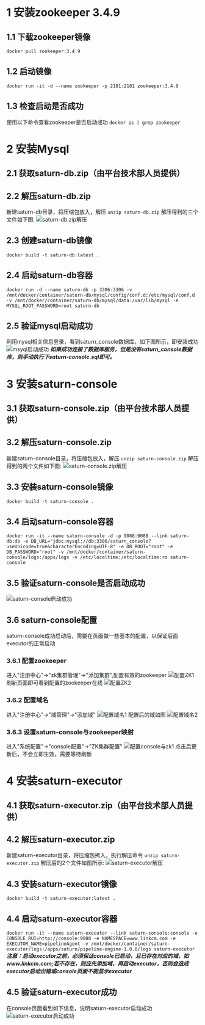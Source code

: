 # 1 安装zookeeper 3.4.9

## 1.1 下载zookeeper镜像
`docker pull zookeeper:3.4.9`

## 1.2 启动镜像
`docker run -it -d --name zookeeper -p 2181:2181 zookeeper:3.4.9`

## 1.3 检查启动是否成功
使用以下命令查看zookeeper是否启动成功
`docker ps | grep zookeeper `

# 2 安装Mysql

## 2.1 获取saturn-db.zip（由平台技术部人员提供）

## 2.2 解压saturn-db.zip
新建saturn-db目录，将压缩包放入，解压
`unzip saturn-db.zip`
解压得到的三个文件如下图:
![saturn-db.zip解压](./resources/image/saturn-pipeline/saturn-db解压.png "saturn-db.zip解压")

## 2.3 创建saturn-db镜像
`docker build -t saturn-db:latest .`

## 2.4 启动saturn-db容器
`docker run -d --name saturn-db -p 3306:3306 -v /mnt/docker/container/saturn-db/mysql/config/conf.d:/etc/mysql/conf.d -v /mnt/docker/container/saturn-db/mysql/data:/var/lib/mysql -e MYSQL_ROOT_PASSWORD=root saturn-db`

## 2.5 验证mysql启动成功
利用mysql相关信息登录，看到saturn_console数据库，如下图所示，即安装成功
![msyql启动成功](./resources/image/saturn-pipeline/mysql启动成功.png "mysql启动成功")
***如果成功连接了数据库服务，但是没有saturn_console数据库，则手动执行下saturn-console.sql即可。***


# 3 安装saturn-console

## 3.1 获取saturn-console.zip（由平台技术部人员提供）

## 3.2 解压saturn-console.zip
新建saturn-console目录，将压缩包放入，解压
`unzip saturn-console.zip`
解压得到的两个文件如下图:
![saturn-console.zip解压](./resources/image/saturn-pipeline/saturn-console解压.png "saturn-console.zip解压")

## 3.3 安装saturn-console镜像
`docker build -t saturn-console .`

## 3.4 启动saturn-console容器
`docker run -it --name saturn-console -d -p 9088:9088 --link saturn-db:db -e DB_URL="jdbc:mysql://db:3306/saturn_console?useUnicode=true&characterEncoding=UTF-8" -e DB_ROOT="root" -e DB_PASSWORD="root" -v /mnt/docker/container/saturn-console/logs:/apps/logs -v /etc/localtime:/etc/localtime:ro saturn-console`

## 3.5 验证saturn-console是否启动成功
![saturn-console启动成功](./resources/image/saturn-pipeline/saturn-console启动成功.png "saturn-console启动成功")

## 3.6 saturn-console配置
saturn-console成功启动后，需要在页面做一些基本的配置，以保证后面executor的正常启动

### 3.6.1 配置zookeeper
进入"注册中心"->"zk集群管理"->"添加集群",配置有效的zookeeper
![配置ZK1](./resources/image/saturn-pipeline/配置ZK1.png "配置ZK1")
刷新页面即可看到配置的zookeeper在线
![配置ZK2](./resources/image/saturn-pipeline/配置ZK2.png "配置ZK2")

### 3.6.2 配置域名
 进入"注册中心"->"域管理"->"添加域"
![配置域名1](./resources/image/saturn-pipeline/配置域名1.png "配置域名1")
配置后的域如图
![配置域名2](./resources/image/saturn-pipeline/配置域名2.png "配置域名2")

### 3.6.3 设置saturn-console与zookeeper映射
进入"系统配置"->"console配置"->"ZK集群配置"
![配置console与zk1](./resources/image/saturn-pipeline/配置console与zk1.png "配置console与zk1")
点击后更新后，不会立即生效，需要等待刷新

# 4 安装saturn-executor

## 4.1 获取saturn-executor.zip（由平台技术部人员提供）

## 4.2 解压saturn-executor.zip
新建saturn-executor目录，将压缩包拷入，执行解压命令
`unzip saturn-executor.zip`
解压后的2个文件如图所示:
![saturn-executor解压](./resources/image/saturn-pipeline/saturn-executor解压.png "saturn-executor解压")

## 4.3 安装saturn-executor镜像
`docker build -t saturn-executor:latest .`

## 4.4 启动saturn-executor容器
`docker run -it --name saturn-executor --link saturn-console:console -e CONSOLE_RUI=http://console:9088 -e NAMESPACE=www.linkcm.com -e EXECUTOR_NAME=pipelineAgent -v /mnt/docker/container/saturn-executor/logs:/apps/saturn/pipeline-engine-1.0.0/logs saturn-executor`
***注意：启动executor之前，必须保证console已启动，且已存在对应的域，如www.linkcm.com;若不存在，则应先添加域，再启动executor，否则会造成executor启动出错或console页面不能显示executor***

## 4.5 验证saturn-executor成功
在console页面看到如下信息，说明saturn-executor启动成功
![saturn-executor启动成功](./resources/image/saturn-pipeline/saturn-executor启动成功.png "saturn-executor启动成功")